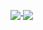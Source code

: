 <!--
### Hi there 👋


**Kuu44/Kuu44** is a ✨ _special_ ✨ repository because its `README.md` (this file) appears on your GitHub profile.

Here are some ideas to get you started:

- 🔭 I’m currently working on ...
- 🌱 I’m currently learning ...
- 👯 I’m looking to collaborate on ...
- 🤔 I’m looking for help with ...
- 💬 Ask me about ...
- 📫 How to reach me: ...
- 😄 Pronouns: ...
- ⚡ Fun fact: ...
-->
<!--
[![Kuu's GitHub stats](https://github-readme-stats.vercel.app/api?username=Kuu44&count_private=true&include_all_commits=true&show_icons=true&theme=tokyonight&bg_color=-30,000000,14213d,14213d)](https://kuu44.github.io)

[![Top Langs](https://github-readme-stats.vercel.app/api/top-langs/?username=anuraghazra&count_private=true&include_all_commits=true&layout=compact&theme=tokyonight&bg_color=-30,14213d,000000,000000)](https://kuu44.github.io)
-->
<a href="https://kuu44.github.io">
  <img align="middle" src="https://github-readme-stats.vercel.app/api?username=Kuu44&count_private=true&include_all_commits=true&show_icons=true&theme=tokyonight&bg_color=-30,000000,14213d,14213d" />
</a>
<a href="https://kuu44.github.io">
  <img align="middle" src="https://github-readme-stats.vercel.app/api/top-langs/?username=anuraghazra&count_private=true&include_all_commits=true&layout=compact&theme=tokyonight&bg_color=-30,14213d,000000,000000" />
</a>
